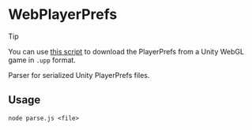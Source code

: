 # WebPlayerPrefs

> [!TIP]
> You can use [this script](https://gist.github.com/nsfury/56a36be6039e887ac36226e22e5bd259) to download the PlayerPrefs from a Unity WebGL game in ``.upp`` format.

Parser for serialized Unity PlayerPrefs files.

## Usage

```
node parse.js <file>
```
